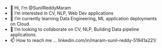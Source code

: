 - 👋 Hi, I’m @SunilReddyMaram
- 👀 I’m interested in CV, NLP, Web Dev applications
- 🌱 I’m currently learning Data Engineering, ML application deployments on Cloud.
- 💞️ I’m looking to collaborate on CV, NLP, Building Data pipeline applications.
- 📫 How to reach me ... linkedin.com/in/maram-sunil-reddy-51941a221/

<!---
SunilReddyMaram/SunilReddyMaram is a ✨ special ✨ repository because its `README.md` (this file) appears on your GitHub profile.
You can click the Preview link to take a look at your changes.
--->
